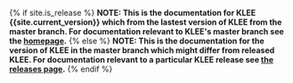 {% if site.is_release %}
**NOTE: This is the documentation for KLEE {{site.current_version}} which
from the lastest version of KLEE from the master branch. For documentation relevant
to KLEE's master branch see the [homepage]({{site.url}}/).**
{% else %}
**NOTE: This is the documentation for the version of KLEE in the master branch which might
differ from released KLEE. For documentation relevant to a particular KLEE release see
[the releases page]({{site.baseurl}}/releases).**
{% endif %}
